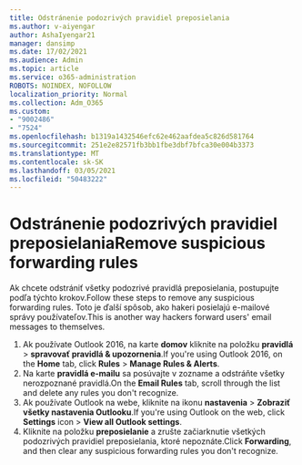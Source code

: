 ```yaml
---
title: Odstránenie podozrivých pravidiel preposielania
ms.author: v-aiyengar
author: AshaIyengar21
manager: dansimp
ms.date: 17/02/2021
ms.audience: Admin
ms.topic: article
ms.service: o365-administration
ROBOTS: NOINDEX, NOFOLLOW
localization_priority: Normal
ms.collection: Adm_O365
ms.custom:
- "9002486"
- "7524"
ms.openlocfilehash: b1319a1432546efc62e462aafdea5c826d581764
ms.sourcegitcommit: 251e2e82571fb3bb1fbe3dbf7bfca30e004b3373
ms.translationtype: MT
ms.contentlocale: sk-SK
ms.lasthandoff: 03/05/2021
ms.locfileid: "50483222"
---
```

# <a name="remove-suspicious-forwarding-rules"></a><span data-ttu-id="ed236-102">Odstránenie podozrivých pravidiel preposielania</span><span class="sxs-lookup"><span data-stu-id="ed236-102">Remove suspicious forwarding rules</span></span>

<span data-ttu-id="ed236-103">Ak chcete odstrániť všetky podozrivé pravidlá preposielania, postupujte podľa týchto krokov.</span><span class="sxs-lookup"><span data-stu-id="ed236-103">Follow these steps to remove any suspicious forwarding rules.</span></span> <span data-ttu-id="ed236-104">Toto je ďalší spôsob, ako hakeri posielajú e-mailové správy používateľov.</span><span class="sxs-lookup"><span data-stu-id="ed236-104">This is another way hackers forward users' email messages to themselves.</span></span>

1. <span data-ttu-id="ed236-105">Ak používate Outlook 2016, na karte **domov** kliknite na položku **pravidlá**  >  **spravovať pravidlá & upozornenia**.</span><span class="sxs-lookup"><span data-stu-id="ed236-105">If you're using Outlook 2016, on the **Home** tab, click **Rules** > **Manage Rules & Alerts**.</span></span> 
1. <span data-ttu-id="ed236-106">Na karte **pravidlá e-mailu** sa posúvajte v zozname a odstráňte všetky nerozpoznané pravidlá.</span><span class="sxs-lookup"><span data-stu-id="ed236-106">On the **Email Rules** tab, scroll through the list and delete any rules you don't recognize.</span></span>
1. <span data-ttu-id="ed236-107">Ak používate Outlook na webe, kliknite na ikonu **nastavenia** > **Zobraziť všetky nastavenia Outlooku**.</span><span class="sxs-lookup"><span data-stu-id="ed236-107">If you're using Outlook on the web, click **Settings** icon > **View all Outlook settings**.</span></span>
1. <span data-ttu-id="ed236-108">Kliknite na položku **preposielanie** a zrušte začiarknutie všetkých podozrivých pravidiel preposielania, ktoré nepoznáte.</span><span class="sxs-lookup"><span data-stu-id="ed236-108">Click **Forwarding**, and then clear any suspicious forwarding rules you don't recognize.</span></span>

